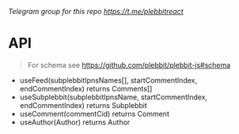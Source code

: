 *Telegram group for this repo https://t.me/plebbitreact*

# API

> For schema see https://github.com/plebbit/plebbit-js#schema

- useFeed(subplebbitIpnsNames[], startCommentIndex, endCommentIndex) returns Comments[]
- useSubplebbit(subplebbitIpnsName, startCommentIndex, endCommentIndex) returns Subplebbit
- useComment(commentCid) returns Comment
- useAuthor(Author) returns Author
